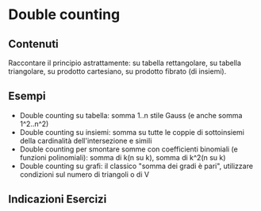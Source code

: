 # Double counting

## Contenuti

Raccontare il principio astrattamente: su tabella rettangolare, su tabella triangolare, su prodotto cartesiano, su prodotto fibrato (di insiemi).

## Esempi

- Double counting su tabella: somma 1..n stile Gauss (e anche somma 1^2..n^2)
- Double counting su insiemi: somma su tutte le coppie di sottoinsiemi della cardinalità dell'intersezione e simili
- Double counting per smontare somme con coefficienti binomiali (e funzioni polinomiali): somma di k(n su k), somma di k^2(n su k)
- Double counting su grafi: il classico "somma dei gradi è pari", utilizzare condizioni sul numero di triangoli o di V

## Indicazioni Esercizi
